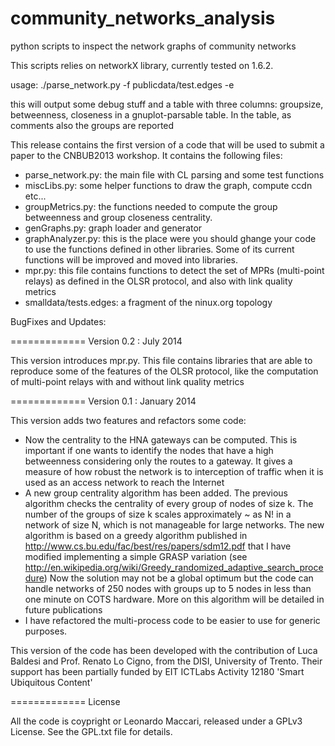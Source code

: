 community_networks_analysis
===========================

python scripts to inspect the network graphs of community networks



This scripts relies on networkX library, currently tested on 1.6.2.

usage:
 ./parse_network.py -f publicdata/test.edges -e 

this will output some debug stuff and a table with three columns:
groupsize, betweenness, closeness in a gnuplot-parsable table. In the
table, as comments also the groups are reported

This release contains the first version of a code that will be used to
submit a paper to the CNBUB2013 workshop. It contains the following
files:

- parse_network.py: the main file with CL parsing and some test functions
- miscLibs.py: some helper functions to draw the graph, compute ccdn
               etc...
- groupMetrics.py: the functions needed to compute the group betweenness
                   and group closeness centrality. 
- genGraphs.py: graph loader and generator
- graphAnalyzer.py: this is the place were you should ghange your code to
                    use the functions defined in other libraries. Some
                    of its current functions will be improved and moved
                    into libraries.
- mpr.py: this file contains functions to detect the set of MPRs
(multi-point relays) as defined in the OLSR protocol, and also with 
link quality metrics
- smalldata/tests.edges: a fragment of the ninux.org topology
 


BugFixes and Updates:

============= Version 0.2 : July 2014

This version introduces mpr.py. This file contains libraries that
are able to reproduce some of the features of the OLSR protocol, 
like the computation of multi-point relays with and without link
quality metrics

============= Version 0.1 : January 2014

This version adds two features and refactors some code:
 - Now the centrality to the HNA gateways can be computed. This is 
   important if one wants to identify the nodes that have a high
   betweenness considering only the routes to a gateway. It gives
   a measure of how robust the network is to interception of traffic
   when it is used as an access network to reach the Internet
 - A new group centrality algorithm has been added. The previous 
   algorithm checks the centrality of every group of nodes of size
   k. The number of the groups of size k scales approximately ~ as N!
   in a network of size N, which is not manageable for large networks.
   The new algorithm is based on a greedy algorithm published in 
   http://www.cs.bu.edu/fac/best/res/papers/sdm12.pdf
   that I have modified implementing a simple GRASP variation (see 
   http://en.wikipedia.org/wiki/Greedy_randomized_adaptive_search_procedure)
   Now the solution may not be a global optimum but the code can handle 
   networks of 250 nodes with groups up to 5 nodes in less than one 
   minute on COTS hardware. More on this algorithm will be detailed
   in future publications
 - I have refactored the multi-process code to be easier to 
   use for generic purposes. 
   
This version of the code has been developed with the contribution
of Luca Baldesi and Prof. Renato Lo Cigno, from the DISI, University 
of Trento. Their support has been partially funded by EIT ICTLabs
Activity 12180 'Smart Ubiquitous Content' 

============= License 

All the code is coypright or Leonardo Maccari, released under a GPLv3
License. See the GPL.txt file for details.
